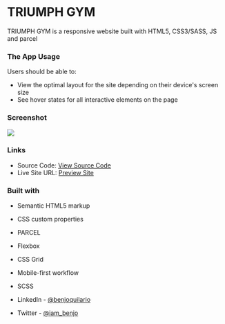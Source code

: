 # TRIUMPH GYM

TRIUMPH GYM is a responsive website built with HTML5, CSS3/SASS, JS and parcel

### The App Usage

Users should be able to:

-  View the optimal layout for the site depending on their device's screen size
-  See hover states for all interactive elements on the page

### Screenshot

![](.screenshot.png)

### Links

-  Source Code: [View Source Code](https://github.com/benjoquilario/TRIUMPH-GYM)
-  Live Site URL: [Preview Site](https://tiumph-benjo.netlify.app/)

### Built with

-  Semantic HTML5 markup
-  CSS custom properties
-  PARCEL
-  Flexbox
-  CSS Grid
-  Mobile-first workflow
-  SCSS

-  LinkedIn - [@benjoquilario](https://www.linkedin.com/in/benjo-quilario-415a351bb/)
-  Twitter - [@iam_benjo](https://twitter.com/iam_benjo)
